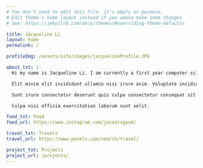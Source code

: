 ```yaml
---
# You don't need to edit this file, it's empty on purpose.
# Edit theme's home layout instead if you wanna make some changes
# See: https://jekyllrb.com/docs/themes/#overriding-theme-defaults

title: Jacqueline Li
layout: home
permalink: /

profileImg: /assets/site/images/jacquelineProfile.JPG

about_txt: |-
  Hi my name is Jacqueline Li. I am currently a first year computer science student at the University of Waterloo.

  Elit minim elit incididunt ullamco nisi irure anim. Voluptate incididunt minim cupidatat in voluptate ad. Ullamco eu eiusmod excepteur culpa in nulla officia commodo et irure velit non. Minim et duis occaecat sint occaecat do fugiat mollit reprehenderit sunt in nostrud tempor excepteur. Ut cupidatat in voluptate laboris. Exercitation commodo elit laborum pariatur adipisicing dolore est.

  Sunt irure consectetur deserunt quis culpa consectetur consequat sit enim qui enim officia mollit ea. Do ut excepteur incididunt ipsum exercitation amet Lorem occaecat adipisicing quis. Sunt fugiat eu sint aute enim. Non consectetur aliqua do dolore occaecat amet enim ullamco occaecat aliquip pariatur incididunt nisi voluptate.

  Culpa nisi officia exercitation laborum sunt velit.

food_txt: Food
food_url: https://www.instagram.com/jaceatsgood/

travel_txt: Travels
travel_url: https://www.pexels.com/search/travel/

project_txt: Projects
project_url: /projects/
---
```

